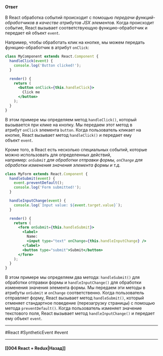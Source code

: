 #### Ответ

В React обработка событий происходит с помощью *передачи функций-обработчиков в качестве атрибутов JSX элементов.* Когда происходит событие, React вызывает соответствующую функцию-обработчик и передает ей объект `event`.

Например, чтобы обработать клик на кнопке, мы можем передать функцию-обработчик в атрибут `onClick`:

```jsx
class MyComponent extends React.Component {
  handleClick(event) {
    console.log('Button clicked!');
  }

  render() {
    return (
      <button onClick={this.handleClick}>
        Click me
      </button>
    );
  }
}
```

В этом примере мы определяем метод `handleClick()`, который вызывается при клике на кнопку. Мы передаем этот метод в атрибут `onClick` элемента `button`. Когда пользователь кликает на кнопке, React вызывает метод `handleClick()` и передает ему объект `event`.

Кроме того, в React есть несколько специальных событий, которые можно использовать для определенных действий, например: *`onSubmit` для обработки отправки формы, `onChange` для обработки изменения значения элемента формы и т.д.*

```jsx
class MyForm extends React.Component {
  handleSubmit(event) {
    event.preventDefault();
    console.log('Form submitted!');
  }

  handleInputChange(event) {
    console.log(`Input value: ${event.target.value}`);
  }

  render() {
    return (
      <form onSubmit={this.handleSubmit}>
        <label>
          Name:
          <input type="text" onChange={this.handleInputChange} />
        </label>
        <button type="submit">Submit</button>
      </form>
    );
  }
}
```

В этом примере мы определяем два метода: `handleSubmit()` для обработки отправки формы и `handleInputChange()` для обработки изменения значения элемента формы. Мы передаем эти методы в атрибуты `onSubmit` и `onChange` соответственно. Когда пользователь отправляет форму, React вызывает метод `handleSubmit()`, который отменяет стандартное поведение (перезагрузку страницы) с помощью метода `preventDefault()`. Когда пользователь изменяет значение текстового поля, React вызывает метод `handleInputChange()` и передает ему объект `event`.

____
#React #SyntheticEvent #event 

____

#### [[004 React + Redux|Назад]]